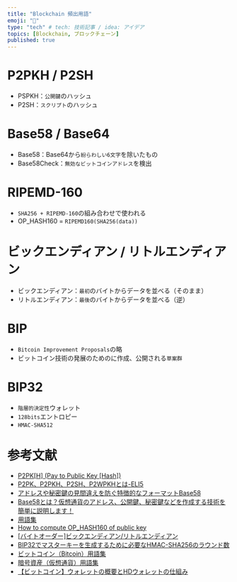 ```yaml
---
title: "Blockchain 頻出用語"
emoji: "🐙"
type: "tech" # tech: 技術記事 / idea: アイデア
topics: [Blockchain, ブロックチェーン]
published: true
---
```


# P2PKH / P2SH
 - PSPKH：``公開鍵``のハッシュ
 - P2SH：``スクリプト``のハッシュ

# Base58 / Base64
 - Base58：Base64から``紛らわしい6文字``を除いたもの
 - Base58Check：``無効なビットコインアドレス``を検出

# RIPEMD-160
 - ``SHA256 + RIPEMD-160``の組み合わせで使われる
 - OP_HASH160 = ``RIPEMD160(SHA256(data))``

# ビックエンディアン / リトルエンディアン
 - ビックエンディアン：``最初``のバイトからデータを並べる（そのまま）
 - リトルエンディアン：``最後``のバイトからデータを並べる（逆）

# BIP
 - ``Bitcoin Improvement Proposals``の略
 - ビットコイン技術の発展のためのに作成、公開される``草案群``

# BIP32
 - ``階層的決定性``ウォレット
 - ``128bits``エントロピー
 - ``HMAC-SHA512``


# 参考文献
 - [P2PK[H] (Pay to Public Key [Hash])](https://programmingblockchain.gitbook.io/programmingblockchain-japanese/other_types_of_ownership/p2pk-h-_pay_to_public_key_-hash)
 - [P2PK、P2PKH、P2SH、P2WPKHとは-ELI5](https://bitcoin.stackexchange.com/questions/64733/what-is-p2pk-p2pkh-p2sh-p2wpkh-eli5)
 - [アドレスや秘密鍵の見間違えを防ぐ特徴的なフォーマットBase58](https://bitcoin.stackexchange.com/questions/64733/what-is-p2pk-p2pkh-p2sh-p2wpkh-eli5)
 - [​Base58とは？仮想通貨のアドレス、公開鍵、秘密鍵などを作成する技術を簡単に説明します！](https://coinotaku.com/posts/18451)
 - [用語集](https://bitflyer.com/en-eu/glossary/ripemd160)
 - [How to compute OP_HASH160 of public key](https://gist.github.com/t4sk/0740f224a70d9eae9564c3d856039264)
 - [[バイトオーダー]ビックエンディアン/リトルエンディアン](https://qiita.com/ryuichi1208/items/31442f9e8a7a7c94aeec)
 - [BIP32でマスターキーを生成するために必要なHMAC-SHA256のラウンド数](https://bitcoin.stackexchange.com/questions/83807/how-many-rounds-of-hmac-sha256-needed-to-generate-the-master-key-in-bip32)
 - [ビットコイン（Bitcoin）用語集](https://bitflyer.com/ja-jp/glossary/bip)
 - [暗号資産（仮想通貨）用語集](https://bitbank.cc/glossary/bip0032)
 - [【ビットコイン】ウォレットの概要とHDウォレットの仕組み](https://blockchain.gunosy.io/entry/2017/12/21/165314)
